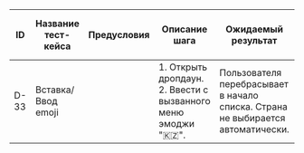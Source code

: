 | ID   | Название тест-кейса                         | Предусловия | Описание шага                                                   | Ожидаемый результат                                                                | Статус проверки в Окружении 1 | Статус проверки в Окружении 2 | Баг-репорт |
|------|---------------------------------------------|-------------|------------------------------------------------------------------|-------------------------------------------------------------------------------------|-------------------------------|-------------------------------|------------|
| D-33 | Вставка/Ввод emoji                          |             | 1. Открыть дропдаун. <br>2. Ввести с вызванного меню эмоджи "🇰🇿".   | Пользователя перебрасывает в начало списка. Страна не выбирается автоматически.    |                               |                               |            |

